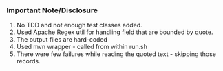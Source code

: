 ###  Important Note/Disclosure

1. No TDD and not enough test classes added. 
2. Used Apache Regex util for handling field that are bounded by quote.
3. The output files are hard-coded
4. Used mvn wrapper - called from within run.sh
5. There were few failures while reading the quoted text - skipping those records.


